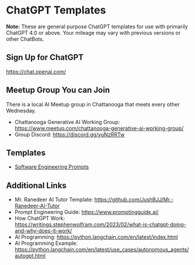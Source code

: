 # ChatGPT Templates
**Note:** These are general purpose ChatGPT templates for use with primarily ChatGPT 4.0 or above. Your mileage may vary with previous versions or other ChatBots.

## Sign Up for ChatGPT
https://chat.openai.com/

## Meetup Group You can Join
There is a local AI Meetup group in Chattanooga that meets every other Wednesday.
- Chattanooga Generative AI Working Group: https://www.meetup.com/chattanooga-generative-ai-working-group/
- Group Discord: https://discord.gg/yuNzRRTw

## Templates
- [Software Engineering Prompts](software-engineering-prompts.md)

## Additional Links
- Mr. Ranedeer AI Tutor Template: https://github.com/JushBJJ/Mr.-Ranedeer-AI-Tutor
- Prompt Engineering Guide: https://www.promptingguide.ai/
- How ChatGPT Work: https://writings.stephenwolfram.com/2023/02/what-is-chatgpt-doing-and-why-does-it-work/
- AI Programming: https://python.langchain.com/en/latest/index.html
- AI Programming Example: https://python.langchain.com/en/latest/use_cases/autonomous_agents/autogpt.html